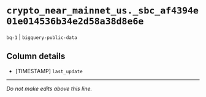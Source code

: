 # `crypto_near_mainnet_us._sbc_af4394e01e014536b34e2d58a38d8e6e`
`bq-1` | `bigquery-public-data`

## Column details
* [TIMESTAMP] `last_update`

-------------------------------------------------------------------------------
*Do not make edits above this line.*
